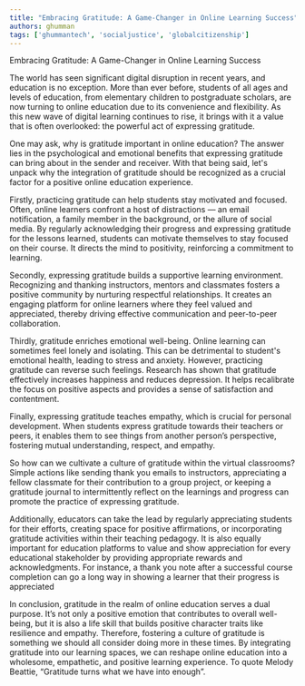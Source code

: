 ```yaml
---
title: "Embracing Gratitude: A Game-Changer in Online Learning Success"  # Wrap the title in double quotes
authors: ghumman
tags: ['ghummantech', 'socialjustice', 'globalcitizenship']
---
```


Embracing Gratitude: A Game-Changer in Online Learning Success
<!-- truncate -->

The world has seen significant digital disruption in recent years, and education is no exception. More than ever before, students of all ages and levels of education, from elementary children to postgraduate scholars, are now turning to online education due to its convenience and flexibility. As this new wave of digital learning continues to rise, it brings with it a value that is often overlooked: the powerful act of expressing gratitude.

One may ask, why is gratitude important in online education? The answer lies in the psychological and emotional benefits that expressing gratitude can bring about in the sender and receiver. With that being said, let's unpack why the integration of gratitude should be recognized as a crucial factor for a positive online education experience.

Firstly, practicing gratitude can help students stay motivated and focused. Often, online learners confront a host of distractions — an email notification, a family member in the background, or the allure of social media. By regularly acknowledging their progress and expressing gratitude for the lessons learned, students can motivate themselves to stay focused on their course. It directs the mind to positivity, reinforcing a commitment to learning.

Secondly, expressing gratitude builds a supportive learning environment. Recognizing and thanking instructors, mentors and classmates fosters a positive community by nurturing respectful relationships. It creates an engaging platform for online learners where they feel valued and appreciated, thereby driving effective communication and peer-to-peer collaboration.

Thirdly, gratitude enriches emotional well-being. Online learning can sometimes feel lonely and isolating. This can be detrimental to student's emotional health, leading to stress and anxiety. However, practicing gratitude can reverse such feelings. Research has shown that gratitude effectively increases happiness and reduces depression. It helps recalibrate the focus on positive aspects and provides a sense of satisfaction and contentment.

Finally, expressing gratitude teaches empathy, which is crucial for personal development. When students express gratitude towards their teachers or peers, it enables them to see things from another person’s perspective, fostering mutual understanding, respect, and empathy.

So how can we cultivate a culture of gratitude within the virtual classrooms? Simple actions like sending thank you emails to instructors, appreciating a fellow classmate for their contribution to a group project, or keeping a gratitude journal to intermittently reflect on the learnings and progress can promote the practice of expressing gratitude.

Additionally, educators can take the lead by regularly appreciating students for their efforts, creating space for positive affirmations, or incorporating gratitude activities within their teaching pedagogy. It is also equally important for education platforms to value and show appreciation for every educational stakeholder by providing appropriate rewards and acknowledgments. For instance, a thank you note after a successful course completion can go a long way in showing a learner that their progress is appreciated

In conclusion, gratitude in the realm of online education serves a dual purpose. It’s not only a positive emotion that contributes to overall well-being, but it is also a life skill that builds positive character traits like resilience and empathy. Therefore, fostering a culture of gratitude is something we should all consider doing more in these times. By integrating gratitude into our learning spaces, we can reshape online education into a wholesome, empathetic, and positive learning experience. To quote Melody Beattie, “Gratitude turns what we have into enough”.
